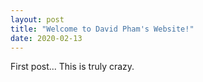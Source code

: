 ```yaml
---
layout: post
title: "Welcome to David Pham's Website!"
date: 2020-02-13
---
```


First post... This is truly crazy.
